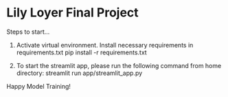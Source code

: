 # Lily Loyer Final Project

Steps to start...
1. Activate virtual environment. Install necessary requirements in requirements.txt
    pip install -r requirements.txt

2. To start the streamlit app, please run the following command from home directory:
    streamlit run app/streamlit_app.py

Happy Model Training!